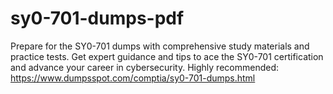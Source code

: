 # sy0-701-dumps-pdf
Prepare for the SY0-701 dumps with comprehensive study materials and practice tests. Get expert guidance and tips to ace the SY0-701 certification and advance your career in cybersecurity. Highly recommended: https://www.dumpsspot.com/comptia/sy0-701-dumps.html
